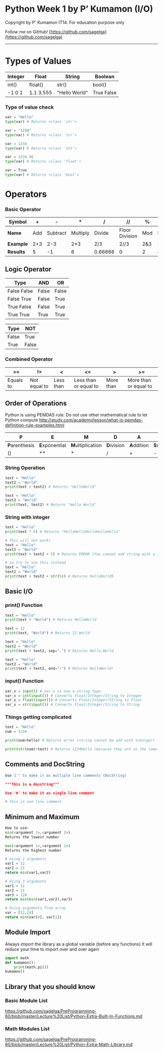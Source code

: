 # Python Week 1 by P’ Kumamon (I/O)

Copyright by P' Kumamon IT14.
For education purpose only

Follow me on GitHub!
[https://github.com/sagelga](https://github.com/sagelga)

----------
# Types of Values
| **Integer** | **Float** | **String**   | **Boolean** |
| ----------- | --------- | ------------ | ----------- |
| int()       | float()   | str()        | bool()      |
| -1 0 1      | 1.1 3.555 | "Hello World"| True False  |

### Type of value check
```python
var = "Hello"
type(var) # Returns <class 'str'>

var = "1234"
type(var) # Returns <class 'str'>

var = 1234
type(var) # Returns <class 'int'>

var = 1234.56
type(var) # Returns <class 'float'>

var = True
type(var) # Returns <class 'bool'>
```

# Operators

### Basic Operator
| **Symbol**  | + | -    | *    | /   | //         | % | **   |
| ----------- | ----- | -------- | -------- | ------- | -------------- | ----- | -------- |
| **Name**    | Add   | Subtract | Multiply | Divide  | Floor Division | Mod   | Exponent |
| **Example** | 2+3   | 2-3      | 2*3      | 2/3     | 2//3           | 2&3   | 2**3     |
| **Results** | 5     | -1       | 6        | 0.66666 | 0              | 2     | 8        |

## Logic Operator
| **Type**    | **AND** | **OR** |
| ----------- | ------- | ------ |
| False False | False   | False  |
| False True  | False   | True   |
| True False  | False   | True   |
| True True   | True    | True   |

| **Type** | **NOT** |
| -------- | ----------- |
| False    | True        |
| True     | False       |

### Combined Operator

| **==**    | **!=**       | **<**     | **<=**                | **>**     | **>=**                |
| --------- | ------------ | --------- | --------------------- | --------- | --------------------- |
| Equals to | Not equal to | Less than | Less than or equal to | More than | More than or equal to |

## Order of Operations

Python is using PEMDAS rule. Do not use other mathematical rule to let Python compute
http://study.com/academy/lesson/what-is-pemdas-definition-rule-examples.html

| **P**           | **E**           | **M**              | **D**        | **A**        | **S**          |
| --------------- | --------------- | ------------------ | ------------ | ------------ | -------------- |
| **P**arenthesis | **E**xponential | **M**ultiplication | **D**ivision | **A**ddition | **S**utraction |
| ()              | **              | *                  | /            | +            | -              |

### String Operation
```python
text = "Hello"
text2 = "World"
print(text + text2) # Returns "HelloWorld"

text = "Hello"
text2 = "World"
print(text, text2) # Returns "Hello World"
```
### String with integer
```python
text = "Hello"
print(text * 5) # Returns "HelloHelloHelloHelloHello"

# This will not work!
text = "Hello"
text2 = "World"
print(text + text2 + 5) # Returns ERROR (You cannot add string with a integer type)

# so try to use this instead
text = "Hello"
text2 = "World"
print(text + text2 + str(5)) # Returns HelloWorld5
```

## Basic I/O

### print() Function
```python
text = "Hello"
print(text + "World") # Returns HelloWorld

text = 12
print(text, "World") # Returns 12 World

text = "Hello"
text2 = "World"
print(text + text2, sep=",") # Returns Hello,World

text = "Hello"
text2 = "World"
print(text + text2, end="!") # Returns HelloWorld!
```

### input() Function
```python
var_x = input() # var_x is now a string type.
var_x = int(input()) # Converts Float/Integer/String to Integer
var_x = float(input()) # Converts Float/Integer/String to Float
var_x = str(input()) # Converts Float/Integer/String to String
```

### Things getting complicated
```python
text = "Hello"
num = 1234

print(num+hello) # Returns error (string cannot be add with interger)

print(str(num)+text) # Returns 1234Hello (because they are in the same value type)
```

## Comments and DocString
```python
Use 3 " to make it as multiple line comments (DocString)

"""This is a docstring"""

Use '#' to make it as single line comment

# this is one line comment
```

## Minimum and Maximum
```python
How to use:
min(<argument 1>,<argument 2>)
Returns the lowest number

max(<argument 1>,<argument 2>)
Returns the highest number

# Using 2 arguments
var1 = 12
var2 = 21
return min(var1,var2)

# Using 3 arguments
var1 = 12
var2 = 21
var3 = 120
return min(min(var1,var2),var3)

# Using arguments from array
var = [12,24]
return min(var[0], var[1])
```

## Module Import

Always import the library as a global variable (before any functions)
It will reduce your time to import over and over again
```python
import math
def kumamon():
    print(math.pi())
kumamon()
```

## Library that you should know

### Basic Module List
https://github.com/sagelga/PreProgramming-60/blob/master/Lecture%20List/Python-Extra-Built-In-Functions.md

### Math Modules List
https://github.com/sagelga/PreProgramming-60/blob/master/Lecture%20List/Python-Extra-Math-Library.md
